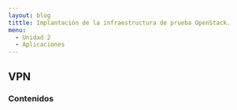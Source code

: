 ```yaml
---
layout: blog
tittle: Implantación de la infraestructura de prueba OpenStack. 
menu:
  - Unidad 2
  - Aplicaciones
---
```


## VPN

### Contenidos
